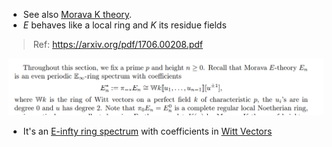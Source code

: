 - See also [Morava K theory](Morava%20K%20theory).
- $E$ behaves like a local ring and $K$ its residue fields

> Ref: <https://arxiv.org/pdf/1706.00208.pdf>

![](../attachments/Pasted%20image%2020210514213959.png)

- It's an [E-infty ring spectrum](E-infty%20ring%20spectrum) with coefficients in [Witt Vectors](Witt%20Vectors.md)